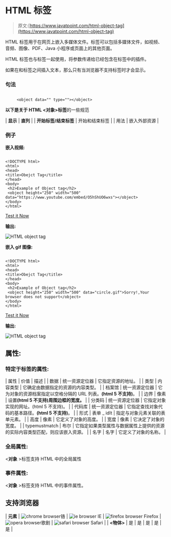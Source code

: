 # HTML <object>标签</object>

> 原文:[https://www.javatpoint.com/html-object-tag](https://www.javatpoint.com/html-object-tag)

HTML <object>标签用于在网页上嵌入多媒体文件。<object>标签可以包括多媒体文件，如视频、音频、图像、PDF、Java 小程序或页面上的其他页面。</object></object>

HTML <param>标签也与<object>标签一起使用，将参数传递给已经包含在<object>标签中的插件。</object></object>

如果在<object>和</object>标签之间插入文本，那么只有当浏览器不支持<object>标签时才会显示。</object>

### 句法

```

     <object data="" type=""></object>

```

**以下是关于 HTML <对象>标签**的一些规范

| **显示** | **直列** |
| **开始标签/结束标签** | 开始和结束标签 |
| 用法 | 嵌入外部资源 |

### 例子

**嵌入视频:**

```

<!DOCTYPE html>
<html>
<head>
<title>Obejct Tag</title>
</head>
<body>
 <h2>Example of Object tag</h2>
 <object height="250" width="500" data="https://www.youtube.com/embed/O5hShUO6wxs"></object>
</body>
</html>

```

[Test it Now](https://www.javatpoint.com/oprweb/test.jsp?filename=htmlobjecttag)

**输出:**

![HTML object tag](../Images/7af976c41354ec9d9ca9529471f13e77.png)

**嵌入 gif 图像:**

```

<!DOCTYPE html>
<html>
<head>
<title>Obejct Tag</title>
</head>
<body>
 <h2>Example of Object tag</h2>
 <object height="250" width="500" data="circle.gif">Sorry!,Your browser does not support</object>
</body>
</html>

```

[Test it Now](https://www.javatpoint.com/oprweb/test.jsp?filename=htmlobjecttag2)

**输出:**

![HTML object tag](../Images/cdd25d9b897a1f7cccc71c9697b0dfd5.png)

## 属性:

### 特定于标签的属性:

| 属性 | 价值 | 描述 |
| 数据 | 统一资源定位器 | 它指定资源的地址。 |
| 类型 | 内容类型 | 它确定由数据指定的资源的内容类型。 |
| 档案馆 | 统一资源定位器 | 它为对象的资源档案指定以空格分隔的 URL 列表。**(html 5 不支持)**。 |
| 边界 | 像素 | 设置<object>**(html 5 不支持)**周围边框的宽度。</object> |
| 分类码 | 统一资源定位器 | 它指定对象实现的网址。**(html 5 不支持)**。 |
| 代码库 | 统一资源定位器 | 它指定查找对象代码的基本路径。**(html 5 不支持)**。 |
| 形式 | 表单 _ idIt | 指定与对象元素关联的表单元素。 |
| 高度 | 像素 | 它定义了对象的高度。 |
| 宽度 | 像素 | 它决定了对象的宽度。 |
| typemustmatch | 布尔 | 它指定如果类型属性与数据属性上提供的资源的实际内容类型匹配，则应该嵌入资源。 |
| 名字 | 名字 | 它定义了对象的名称。 |

### 全局属性:

<**对象** >标签支持 HTML 中的全局属性

### 事件属性:

<**对象** >标签支持 HTML 中的事件属性。

## 支持浏览器

| **元素** | ![chrome browser](../Images/4fbdc93dc2016c5049ed108e7318df19.png)铬 | ![ie browser](../Images/83dd23df1fe8373fd5bf054b2c1dd88b.png) IE | ![firefox browser](../Images/4f001fff393888a8a807ed29b28145d1.png) Firefox | ![opera browser](../Images/6cad4a592cc69a052056a0577b4aac65.png)歌剧 | ![safari browser](../Images/a0f6a9711a92203c5dc5c127fe9c9fca.png) Safari |
| **<物体>** | 是 | 是 | 是 | 是 | 是 |